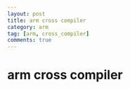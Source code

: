 ```yaml
---
layout: post
title: arm cross compiler
category: arm
tag: [arm, cross_compiler]
comments: true
---
```


# arm cross compiler
